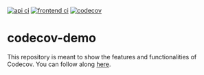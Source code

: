 [![api ci](https://github.com/svenpaass/codecov-demo/actions/workflows/api.yml/badge.svg)](https://github.com/svenpaass/codecov-demo/actions/workflows/api.yml) [![frontend ci](https://github.com/svenpaass/codecov-demo/actions/workflows/frontend.yml/badge.svg)](https://github.com/svenpaass/codecov-demo/actions/workflows/frontend.yml) [![codecov](https://codecov.io/gh/svenpaass/codecov-demo/branch/main/graph/badge.svg?token=zt5XDNNIxE)](https://codecov.io/gh/svenpaass/codecov-demo)

# codecov-demo
This repository is meant to show the features and functionalities of Codecov. You can follow along [here](https://docs.codecov.com/docs/codecov-tutorial).
